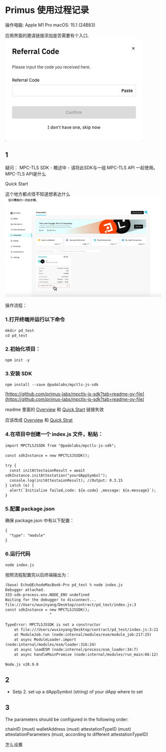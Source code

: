 # Primus 使用过程记录

操作电脑: Apple M1 Pro
macOS: 15.1 (24B83)

应用界面的邀请链接添加是否需要有个入口.
![](./image/1.png)

## 1

疑问：
MPC-TLS SDK
    - 概述中 - 请将此SDK与一组 MPC-TLS API 一起使用。 MPC-TLS API是什么

Quick Start

这个地方都点怪不知道想表达什么
![](./image/2.png)



操作流程：

### 1.打开终端并运行以下命令

```
mkdir pd_test
cd pd_test
```

### 2.初始化项目：

```
npm init -y
```
### 3.安装 SDK

```
npm install --save @padolabs/mpctls-js-sdk
```

[https://github.com/primus-labs/mpctls-js-sdk?tab=readme-ov-file](https://github.com/primus-labs/mpctls-js-sdk?tab=readme-ov-file)

readme 里面的 [Overview](https://docs.padolabs.org/mpc-tls/mpc-tls-sdk/overview) 和 [Quick Start](https://docs.padolabs.org/mpc-tls/mpc-tls-sdk/quickstart) 链接失效

应该改成 [Overview](https://docs.primuslabs.xyz/data-verification/mpc-tls-sdk/overview) 和 [Quick Strat](https://docs.primuslabs.xyz/data-verification/mpc-tls-sdk/quickstart)


### 4.在项目中创建一个 index.js 文件，粘贴：

```
import MPCTLSJSSDK from "@padolabs/mpctls-js-sdk";

const sdkInstance = new MPCTLSJSSDK();

try {
  const initAttestaionResult = await sdkInstance.initAttestation("yourdAppSymbol");
  console.log(initAttestaionResult); //Output: 0.3.15
} catch (e) {
  alert(`Initialize failed,code: ${e.code} ,message: ${e.message}`);
}
```

### 5.配置 package.json

确保 package.json 中有以下配置：

```
{
  "type": "module"
}
```

### 6.运行代码

```
node index.js
```

按照流程配置完以后终端输出为：

```
(base) Echo@EchodeMacBook-Pro pd_test % node index.js
Debugger attached.
333-sdk-process.env.NODE_ENV undefined
Waiting for the debugger to disconnect...
file:///Users/wuxinyang/Desktop/contract/pd_test/index.js:3
const sdkInstance = new MPCTLSJSSDK();
                    ^

TypeError: MPCTLSJSSDK is not a constructor
    at file:///Users/wuxinyang/Desktop/contract/pd_test/index.js:3:21
    at ModuleJob.run (node:internal/modules/esm/module_job:217:25)
    at async ModuleLoader.import (node:internal/modules/esm/loader:316:24)
    at async loadESM (node:internal/process/esm_loader:34:7)
    at async handleMainPromise (node:internal/modules/run_main:66:12)

Node.js v20.9.0
```

## 2
- Setp 2. set up a dAppSymbol (string) of your dApp where to set     


## 3

The parameters should be configured in the following order:

chainID (must)
walletAddress (must)
attestationTypeID (must)
attestationParameters (must, according to different attestationTypeID)


怎么设置





